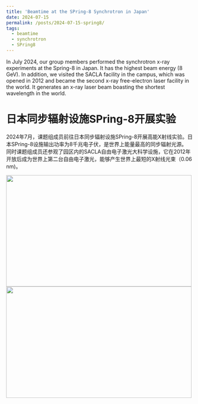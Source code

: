 ```yaml
---
title: 'Beamtime at the SPring-8 Synchrotron in Japan'
date: 2024-07-15
permalink: /posts/2024-07-15-spring8/
tags:
  - beamtime
  - synchrotron
  - SPring8
---
```


In July 2024, our group members performed the synchrotron x-ray experiments at the Spring-8 in Japan.
It has the highest beam energy (8 GeV).
In addition, we visited the SACLA facility in the campus, which was opened in 2012 and became the second x-ray free-electron laser facility in the world. 
It generates an x-ray laser beam boasting the shortest wavelength in the world. 

日本同步辐射设施SPring-8开展实验
======

2024年7月，课题组成员前往日本同步辐射设施SPring-8开展高能X射线实验。日本SPring-8设施输出功率为8千兆电子伏，是世界上能量最高的同步辐射光源。
同时课题组成员还参观了园区内的SACLA自由电子激光大科学设施，它在2012年开放后成为世界上第二台自由电子激光，能够产生世界上最短的X射线光束（0.06 nm)。

<image align="left" width="500" height="300" src="/images/news/202407spring8-1.jpg"></image>
<br>
<br>
<br>
<br>
<br>
<br>
<br>
<image align="left" width="500" height="300" src="/images/news/202407spring8-2.jpg"></image>
